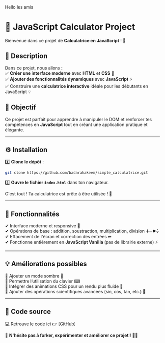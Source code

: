 Hello les amis

# 🚀 JavaScript Calculator Project  

Bienvenue dans ce projet de **Calculatrice en JavaScript** ! 🧮  

## 📌 Description  
Dans ce projet, nous allons :  
✅ **Créer une interface moderne** avec **HTML** et **CSS** 🎨  
✅ **Ajouter des fonctionnalités dynamiques** avec **JavaScript** ⚡  
✅ Construire une **calculatrice interactive** idéale pour les débutants en JavaScript 💡  

## 🎯 Objectif  
Ce projet est parfait pour apprendre à manipuler le DOM et renforcer tes compétences en **JavaScript** tout en créant une application pratique et élégante.  

---

## ⚙️ Installation  

1️⃣ **Clone le dépôt** :  
```bash
git clone https://github.com/badarahakeem/simple_calculatrice.git
```

2️⃣ **Ouvre le fichier `index.html`** dans ton navigateur.  

C'est tout ! Ta calculatrice est prête à être utilisée ! 🚀  

---

## 🚀 Fonctionnalités  

✔ Interface moderne et responsive 📱  
✔ Opérations de base : addition, soustraction, multiplication, division ➕➖✖➗  
✔ Effacement de l'écran et correction des entrées ⬅  
✔ Fonctionne entièrement en **JavaScript Vanilla** (pas de librairie externe) ⚡  

---

## 💡 Améliorations possibles  

🔹 Ajouter un mode sombre 🌙  
🔹 Permettre l’utilisation du clavier ⌨  
🔹 Intégrer des animations CSS pour un rendu plus fluide 🎨  
🔹 Ajouter des opérations scientifiques avancées (sin, cos, tan, etc.) 🧠  

---

## 🔗 Code source  
💻 Retrouve le code ici 👉 [GitHub]  

🚀 **N'hésite pas à forker, expérimenter et améliorer ce projet !** 💪🔥  

